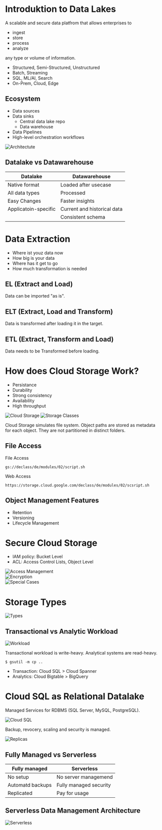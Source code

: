 # Introduktion to Data Lakes

A scalable and secure data platfrom that allows enterprises to

* ingest
* store
* process
* analyze
<a/>

any type or volume of information.

* Structured, Semi-Structured, Unstructured
* Batch, Streaming
* SQL, ML/AI, Search
* On-Prem, Cloud, Edge
<a/>

## Ecosystem

* Data sources
* Data sinks
  * Central data lake repo
  * Data warehouse
* Data Pipelines
* High-level orchestration workflows
</a>

![Architectute](../../img/gcp_datalake_1.png)  

## Datalake vs Datawarehouse

|Datalake|Datawarehouse|
|-|-|
|Native format|Loaded after usecase|
|All data types|Processed|
|Easy Changes|Faster insights|
|Applicatoin-specific|Current and historical data|
||Consistent schema|

# Data Extraction

* Where ist youz data now
* How big is your data
* Where has it get to go
* How much transformation is needed
<a/>

## EL (Extract and Load)

Data can be imported "as is".

## ELT (Extract, Load and Transform)

Data is transformed after loading it in the target.

## ETL (Extract, Transform and Load)

Data needs to be Transformed before loading.

# How does Cloud Storage Work?

* Persistance
* Durability
* Strong consistency
* Availability
* High throughput
<a/>

![Cloud Storage](../../img/gcp_datalake_3.png)
![Storage Classes](../../img/gcp_datalake_4.png)

Cloud Storage simulates file system. Object paths are stored as metadata for each object. They are not partitioned in distinct folders.  

## File Access

File Access

    gs://declass/de/modules/02/script.sh

Web Access

    https://storage.cloud.google.com/declass/de/modules/02/scsript.sh

## Object Management Features

* Retention
* Versioning
* Lifecycle Management
<a/>

# Secure Cloud Storage

* IAM policy: Bucket Level
* ACL: Access Control Lists, Object Level
<a/>

![Access Management](../../img/gcp_datalake_5.png)  
![Encryption](../../img/gcp_datalake_6.png)  
![Special Cases](../../img/gcp_datalake_7.png)

# Storage Types

![Types](../../gcp_datalage_8.png)

## Transactional vs Analytic Workload

![Workload](../../gcp_datalage_9.png)

Transactional workload is write-heavy. Analytical systems are read-heavy. 

    $ gsutil -m cp ..

* Transaction: Cloud SQL > Cloud Spanner
* Analytics: Cloud Bigtable > BigQuery
</a>

# Cloud SQL as Relational Datalake

Managed Services for RDBMS (SQL Server, MySQL, PostgreSQL).

![Cloud SQL](../../img/gcp_datalake_10.png)

Backup, revocery, scaling and security is managed.

![Replicas](../../img/gcp_datalake_11.png)

## Fully Managed vs Serverless

|Fully managed|Serverless|
|-|-|
|No setup|No server managemend|
|Automatd backups|Fully managed security|
|Replicated|Pay for usage|

## Serverless Data Management Architecture

![Serverless](../../img/gcp_datalake_11.png)

